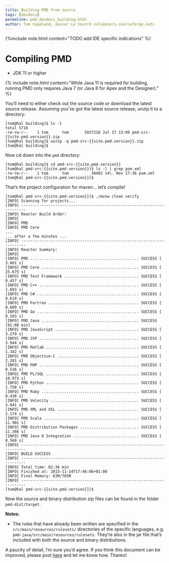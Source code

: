 ```yaml
---
title: Building PMD from source
tags: [devdocs]
permalink: pmd_devdocs_building.html
author: Tom Copeland, Xavier Le Vourch <xlv@users.sourceforge.net>
---
```


<!-- Gives visibility -->
{%include note.html content="TODO add IDE specific indications" %}

# Compiling PMD

*   JDK 11 or higher

{% include note.html content="While Java 11 is required for building, running PMD only requires Java 7 (or Java 8 for Apex and the Designer)." %}

You’ll need to either check out the source code or download the latest source release. Assuming you’ve got the latest source release, unzip it to a directory:

```
[tom@hal building]$ ls -l
total 5716
-rw-rw-r--    1 tom      tom       5837216 Jul 17 13:09 pmd-src-{{site.pmd.version}}.zip
[tom@hal building]$ unzip -q pmd-src-{{site.pmd.version}}.zip
[tom@hal building]$
```

Now cd down into the `pmd` directory:

```
[tom@hal building]$ cd pmd-src-{{site.pmd.version}}
[tom@hal pmd-src-{{site.pmd.version}}]$ ls -l | grep pom.xml
-rw-rw-r--    1 tom      tom          36482 14\. Nov 17:36 pom.xml
[tom@hal pmd-src-{{site.pmd.version}}]$
```

That’s the project configuration for maven… let’s compile!

```
[tom@hal pmd-src-{{site.pmd.version}}]$ ./mvnw clean verify
[INFO] Scanning for projects...
[INFO] ------------------------------------------------------------------------
[INFO] Reactor Build Order:
[INFO]
[INFO] PMD
[INFO] PMD Core
...
... after a few minutes ...
[INFO] ------------------------------------------------------------------------
[INFO] Reactor Summary:
[INFO]
[INFO] PMD ................................................ SUCCESS [  3.061 s]
[INFO] PMD Core ........................................... SUCCESS [ 25.675 s]
[INFO] PMD Test Framework ................................. SUCCESS [  0.457 s]
[INFO] PMD C++ ............................................ SUCCESS [  1.893 s]
[INFO] PMD C# ............................................. SUCCESS [  0.619 s]
[INFO] PMD Fortran ........................................ SUCCESS [  0.609 s]
[INFO] PMD Go ............................................. SUCCESS [  0.103 s]
[INFO] PMD Java ........................................... SUCCESS [01:08 min]
[INFO] PMD JavaScript ..................................... SUCCESS [  3.279 s]
[INFO] PMD JSP ............................................ SUCCESS [  3.944 s]
[INFO] PMD Matlab ......................................... SUCCESS [  1.342 s]
[INFO] PMD Objective-C .................................... SUCCESS [  2.281 s]
[INFO] PMD PHP ............................................ SUCCESS [  0.536 s]
[INFO] PMD PL/SQL ......................................... SUCCESS [ 10.973 s]
[INFO] PMD Python ......................................... SUCCESS [  1.758 s]
[INFO] PMD Ruby ........................................... SUCCESS [  0.438 s]
[INFO] PMD Velocity ....................................... SUCCESS [  3.941 s]
[INFO] PMD XML and XSL .................................... SUCCESS [  2.174 s]
[INFO] PMD Scala .......................................... SUCCESS [ 11.901 s]
[INFO] PMD Distribution Packages .......................... SUCCESS [ 11.366 s]
[INFO] PMD Java 8 Integration ............................. SUCCESS [  0.560 s]
[INFO] ------------------------------------------------------------------------
[INFO] BUILD SUCCESS
[INFO] ------------------------------------------------------------------------
[INFO] Total time: 02:36 min
[INFO] Finished at: 2015-11-14T17:46:06+01:00
[INFO] Final Memory: 63M/765M
[INFO] ------------------------------------------------------------------------
[tom@hal pmd-src-{{site.pmd.version}}]$
```

Now the source and binary distribution zip files can be found in the folder `pmd-dist/target`.

**Notes:**

*   The rules that have already been written are specified in the `src/main/resources/rulesets/` directories of
the specific languages, e.g. `pmd-java/src/main/resources/rulesets`.
They’re also in the jar file that’s included with both the source and binary distributions.

A paucity of detail, I’m sure you’d agree. If you think this document can be improved,
please post [here](http://sourceforge.net/p/pmd/discussion/188192) and let me know how. Thanks!
